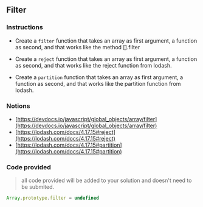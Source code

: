 ## Filter

### Instructions

- Create a `filter` function that takes an array as first argument, a function as second,
and that works like the method [].filter

- Create a `reject` function that takes an array as first argument, a function as second,
and that works like the reject function from lodash.

- Create a `partition` function that takes an array as first argument, a function as second,
and that works like the partition function from lodash.


### Notions

- [https://devdocs.io/javascript/global_objects/array/filter](https://devdocs.io/javascript/global_objects/array/filter)
- [https://lodash.com/docs/4.17.15#reject](https://lodash.com/docs/4.17.15#reject)
- [https://lodash.com/docs/4.17.15#partition](https://lodash.com/docs/4.17.15#partition)


### Code provided

> all code provided will be added to your solution and doesn't need to be submited.

```js
Array.prototype.filter = undefined
```
